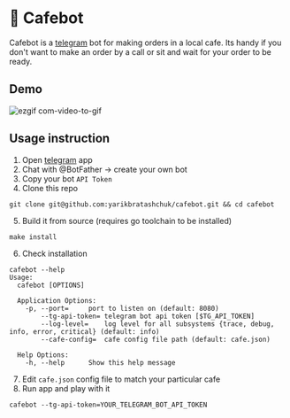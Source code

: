 # 🥘 Cafebot

Cafebot is a [telegram](https://telegram.org/) bot for making orders in a local cafe. 
Its handy if you don't want to make an order by a call or sit and wait for your
order to be ready.

## Demo

![ezgif com-video-to-gif](https://user-images.githubusercontent.com/12980380/65387472-60a41900-dd50-11e9-9f15-afa5b9221101.gif)

## Usage instruction

1. Open [telegram](https://play.google.com/store/apps/details?id=org.telegram.messenger) app
2. Chat with @BotFather -> create your own bot
3. Copy your bot `API Token`
4. Clone this repo
```
git clone git@github.com:yarikbratashchuk/cafebot.git && cd cafebot
```
5. Build it from source (requires go toolchain to be installed)
```
make install 
```
6. Check installation
```
cafebot --help
Usage:
  cafebot [OPTIONS]

  Application Options:
    -p, --port=     port to listen on (default: 8080)
        --tg-api-token= telegram bot api token [$TG_API_TOKEN]
        --log-level=    log level for all subsystems {trace, debug, info, error, critical} (default: info)
        --cafe-config=  cafe config file path (default: cafe.json)

  Help Options:
    -h, --help      Show this help message

```
7. Edit `cafe.json` config file to match your particular cafe
8. Run app and play with it
```
cafebot --tg-api-token=YOUR_TELEGRAM_BOT_API_TOKEN
```
